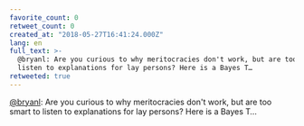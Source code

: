 ```yaml
---
favorite_count: 0
retweet_count: 0
created_at: "2018-05-27T16:41:24.000Z"
lang: en
full_text: >-
  @bryanl: Are you curious to why meritocracies don't work, but are too smart to
  listen to explanations for lay persons? Here is a Bayes T…
retweeted: true
---
```


[@bryanl](https://twitter.com/bryanl): Are you curious to why meritocracies
don't work, but are too smart to listen to explanations for lay persons? Here is
a Bayes T…
